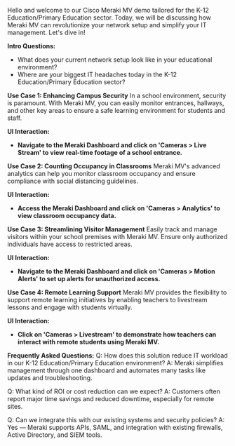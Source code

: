 Hello and welcome to our Cisco Meraki MV demo tailored for the K-12 Education/Primary Education sector. Today, we will be discussing how Meraki MV can revolutionize your network setup and simplify your IT management. Let's dive in!

**Intro Questions:**
- What does your current network setup look like in your educational environment?
- Where are your biggest IT headaches today in the K-12 Education/Primary Education sector?

**Use Case 1: Enhancing Campus Security**
In a school environment, security is paramount. With Meraki MV, you can easily monitor entrances, hallways, and other key areas to ensure a safe learning environment for students and staff.

**UI Interaction:**
- **Navigate to the Meraki Dashboard and click on 'Cameras > Live Stream' to view real-time footage of a school entrance.**

**Use Case 2: Counting Occupancy in Classrooms**
Meraki MV's advanced analytics can help you monitor classroom occupancy and ensure compliance with social distancing guidelines.

**UI Interaction:**
- **Access the Meraki Dashboard and click on 'Cameras > Analytics' to view classroom occupancy data.**

**Use Case 3: Streamlining Visitor Management**
Easily track and manage visitors within your school premises with Meraki MV. Ensure only authorized individuals have access to restricted areas.

**UI Interaction:**
- **Navigate to the Meraki Dashboard and click on 'Cameras > Motion Alerts' to set up alerts for unauthorized access.**

**Use Case 4: Remote Learning Support**
Meraki MV provides the flexibility to support remote learning initiatives by enabling teachers to livestream lessons and engage with students virtually.

**UI Interaction:**
- **Click on 'Cameras > Livestream' to demonstrate how teachers can interact with remote students using Meraki MV.**

**Frequently Asked Questions:**
Q: How does this solution reduce IT workload in our K-12 Education/Primary Education environment?
A: Meraki simplifies management through one dashboard and automates many tasks like updates and troubleshooting.

Q: What kind of ROI or cost reduction can we expect?
A: Customers often report major time savings and reduced downtime, especially for remote sites.

Q: Can we integrate this with our existing systems and security policies?
A: Yes — Meraki supports APIs, SAML, and integration with existing firewalls, Active Directory, and SIEM tools.